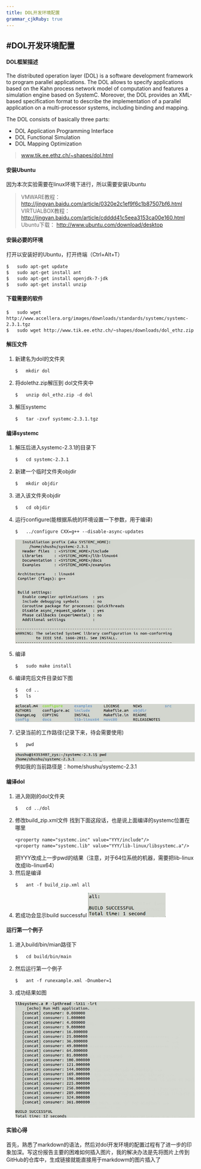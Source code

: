 ```yaml
---
title: DOL开发环境配置
grammar_cjkRuby: true
---
```

#DOL开发环境配置
---

#### **DOL框架描述**
 The distributed operation layer (DOL) is a software development framework to program parallel applications. The DOL allows to specify applications based on the Kahn process network model of computation and features a simulation engine based on SystemC. Moreover, the DOL provides an XML-based specification format to describe the implementation of a parallel application on a multi-processor systems, including binding and mapping.

The DOL consists of basically three parts:
* DOL Application Programming Interface
* DOL Functional Simulation
* DOL Mapping Optimization
> www.tik.ee.ethz.ch/~shapes/dol.html


#### **安装Ubuntu**
因为本次实验需要在linux环境下进行，所以需要安装Ubuntu
> VMWARE教程： http://jingyan.baidu.com/article/0320e2c1ef9f6c1b87507bf6.html
> VIRTUALBOX教程：
http://jingyan.baidu.com/article/cdddd41c5eea3153ca00e160.html
> Ubuntu下载：
http://www.ubuntu.com/download/desktop

#### **安装必要的环境**
打开以安装好的Ubuntu，打开终端（Ctrl+Alt+T）
```
$	sudo apt-get update
$	sudo apt-get install ant
$ 	sudo apt-get install openjdk-7-jdk
$	sudo apt-get install unzip
```

#### **下载需要的软件**
```
$   sudo wget http://www.accellera.org/images/downloads/standards/systemc/systemc-2.3.1.tgz
$   sudo wget http://www.tik.ee.ethz.ch/~shapes/downloads/dol_ethz.zip
```

#### **解压文件**
1. 新建名为dol的文件夹

    ```
    $	mkdir dol
    ```
2. 将dolethz.zip解压到 dol文件夹中

    ```
    $	unzip dol_ethz.zip -d dol
    ```
3. 解压systemc

    ```
    $	tar -zxvf systemc-2.3.1.tgz
    ```

#### **编译systemc**
1. 解压后进入systemc-2.3.1的目录下
    ```
    $	cd systemc-2.3.1
    ```
2. 新建一个临时文件夹objdir
    ```
    $	mkdir objdir
    ```
3. 进入该文件夹objdir
    ```
    $	cd objdir
    ```
4. 运行configure(能根据系统的环境设置一下参数，用于编译)
    ```
    $	../configure CXX=g++ --disable-async-updates
    ```

    ![图为运行了configure之后的截图](https://raw.githubusercontent.com/miraclezys/ES2016_14353407/master/img/1.jpg)

5. 编译
    ```
    $	sudo make install
    ```
6. 编译完后文件目录如下图
    ```
    $   cd ..
    $   ls
    ```
    ![enter description here](https://raw.githubusercontent.com/miraclezys/ES2016_14353407/master/img/2.jpg)
7. 记录当前的工作路径(记录下来，待会需要使用)
    ```
    $	pwd
    ```
    ![enter description here](https://raw.githubusercontent.com/miraclezys/ES2016_14353407/master/img/3.jpg)
   	例如我的当前路径是：home/shushu/systemc-2.3.1

#### **编译dol**
1. 进入刚刚的dol文件夹
    ```
    $	cd ../dol
    ```
2. 修改build_zip.xml文件
    找到下面这段话，也是说上面编译的systemc位置在哪里
    ```
    <property name="systemc.inc" value="YYY/include"/>
    <property name="systemc.lib" value="YYY/lib-linux/libsystemc.a"/>
    ```
    把YYY改成上一步pwd的结果（注意，对于64位系统的机器，需要把lib-linux改成lib-linux64）
3. 然后是编译
    ```
    $	ant -f build_zip.xml all
    ```
4. 若成功会显示build successful
     ![若成功会显示build successful](https://raw.githubusercontent.com/miraclezys/ES2016_14353407/master/img/4.jpg)

#### **运行第一个例子**
1. 进入build/bin/mian路径下

    ```
    $	cd build/bin/main
    ```
2. 然后运行第一个例子

    ```
    $	ant -f runexample.xml -Dnumber=1
    ```
3. 成功结果如图

    ![成功结果](https://raw.githubusercontent.com/miraclezys/ES2016_14353407/master/img/5.jpg)

#### **实验心得**
首先，熟悉了markdown的语法，然后对dol开发环境的配置过程有了进一步的印象加深。写这份报告主要的困难如何插入图片，我的解决办法是先将图片上传到GitHub的仓库中，生成链接就能直接用于markdowm的图片插入了






 
